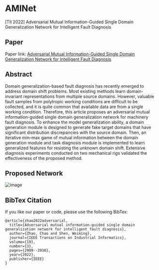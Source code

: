 # AMINet

[TII 2022] Adversarial Mutual Information-Guided Single Domain Generalization Network for Intelligent Fault Diagnosis



## Paper

Paper link: [Adversarial Mutual Information-Guided Single Domain Generalization Network for Intelligent Fault Diagnosis](https://ieeexplore.ieee.org/abstract/document/9774938)

## Abstract

Domain generalization-based fault diagnosis has recently emerged to address domain shift problems. Most existing methods learn domain-invariant representations from multiple source domains. However, valuable fault samples from polytropic working conditions are difficult to be collected, and it is quite common that available data are from a single working condition. Therefore, this article proposes an adversarial mutual information-guided single domain generalization network for machinery fault diagnosis. To enhance the model generalization ability, a domain generation module is designed to generate fake target domains that have significant distribution discrepancies with the source domain. Then, an iterative min–max game of mutual information between the domain generation module and task diagnosis module is implemented to learn generalized features for resisting the unknown domain shift. Extensive diagnosis experiments conducted on two mechanical rigs validated the effectiveness of the proposed method.

##  Proposed Network 


![image](https://github.com/CHAOZHAO-1/AMINet/blob/main/IMG/F1.png)

##  BibTex Citation


If you like our paper or code, please use the following BibTex:

```
@article{zhao2022adversarial,
  title={Adversarial mutual information-guided single domain generalization network for intelligent fault diagnosis},
  author={Zhao, Chao and Shen, Weiming},
  journal={IEEE Transactions on Industrial Informatics},
  volume={19},
  number={3},
  pages={2909--2918},
  year={2022},
  publisher={IEEE}
}

```
